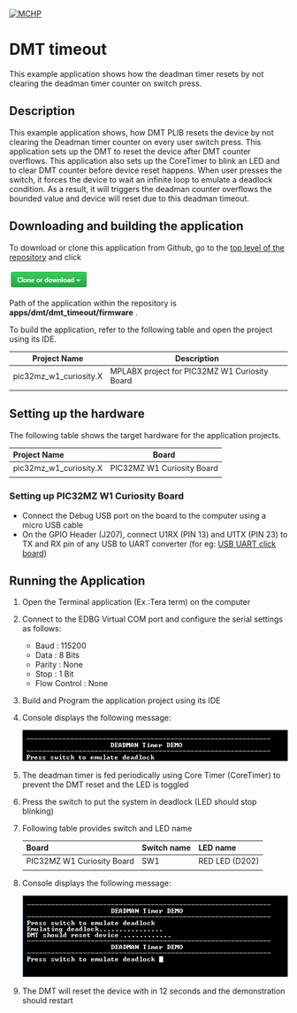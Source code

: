 [![MCHP](https://www.microchip.com/ResourcePackages/Microchip/assets/dist/images/logo.png)](https://www.microchip.com)

# DMT timeout

This example application shows how the deadman timer resets by not clearing the deadman timer counter on switch press.

## Description

This example application shows, how DMT PLIB resets the device by not clearing the Deadman timer counter on every user switch press. This application sets up the DMT to reset the device after DMT counter overflows. This application also sets up the CoreTimer to blink an LED and to clear DMT counter before device reset happens. When user presses the switch, it forces the device to wait an infinite loop to emulate a deadlock condition. As a result, it will triggers the deadman counter overflows the bounded value and device will reset due to this deadman timeout.

## Downloading and building the application

To download or clone this application from Github, go to the [top level of the repository](https://github.com/Microchip-MPLAB-Harmony/csp_apps_pic32mz_w1) and click

![clone](../../../docs/images/clone.png)

Path of the application within the repository is **apps/dmt/dmt_timeout/firmware** .

To build the application, refer to the following table and open the project using its IDE.

| Project Name      | Description                                    |
| ----------------- | ---------------------------------------------- |
| pic32mz_w1_curiosity.X | MPLABX project for PIC32MZ W1 Curiosity Board |
|||

## Setting up the hardware

The following table shows the target hardware for the application projects.

| Project Name| Board|
|:---------|:---------:|
| pic32mz_w1_curiosity.X | PIC32MZ W1 Curiosity Board |
|||

### Setting up PIC32MZ W1 Curiosity Board

- Connect the Debug USB port on the board to the computer using a micro USB cable
- On the GPIO Header (J207), connect U1RX (PIN 13) and U1TX (PIN 23) to TX and RX pin of any USB to UART converter (for eg: [USB UART click board](https://www.mikroe.com/usb-uart-click))

## Running the Application

1. Open the Terminal application (Ex.:Tera term) on the computer
2. Connect to the EDBG Virtual COM port and configure the serial settings as follows:
    - Baud : 115200
    - Data : 8 Bits
    - Parity : None
    - Stop : 1 Bit
    - Flow Control : None
3. Build and Program the application project using its IDE
4. Console displays the following message:

    ![output_1](images/output_dmt_timeout_1.png)

5. The deadman timer is fed periodically using Core Timer (CoreTimer) to prevent the DMT reset and the LED is toggled
6. Press the switch to put the system in deadlock (LED should stop blinking)
7. Following table provides switch and LED name

    | Board | Switch name | LED name |
    | ----- | ----------- | -------- |
    | PIC32MZ W1 Curiosity Board | SW1 | RED LED (D202) |
    |||

8. Console displays the following message:

    ![output_2](images/output_dmt_timeout_2.png)

9. The DMT will reset the device with in 12 seconds and the demonstration should restart